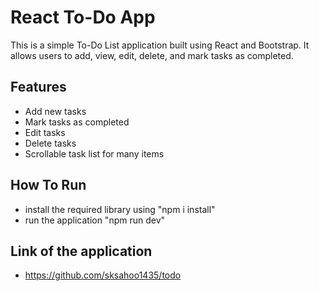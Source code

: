 # React To-Do App

This is a simple To-Do List application built using React and Bootstrap. It allows users to add, view, edit, delete, and mark tasks as completed.

## Features

- Add new tasks
- Mark tasks as completed
- Edit tasks
- Delete tasks
- Scrollable task list for many items

## How To Run

- install the required library using "npm i install"
- run the application "npm run dev"

## Link of the application

- https://github.com/sksahoo1435/todo
